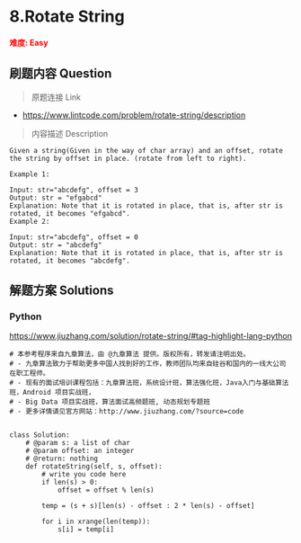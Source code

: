 # 8.Rotate String

**<font color=red>难度: Easy</font>**

## 刷题内容 Question

> 原题连接 Link

* https://www.lintcode.com/problem/rotate-string/description

> 内容描述 Description

```
Given a string(Given in the way of char array) and an offset, rotate the string by offset in place. (rotate from left to right).

Example 1:

Input: str="abcdefg", offset = 3
Output: str = "efgabcd"	
Explanation: Note that it is rotated in place, that is, after str is rotated, it becomes "efgabcd".
Example 2:

Input: str="abcdefg", offset = 0
Output: str = "abcdefg"	
Explanation: Note that it is rotated in place, that is, after str is rotated, it becomes "abcdefg".
```
## 解题方案 Solutions
### Python

https://www.jiuzhang.com/solution/rotate-string/#tag-highlight-lang-python

```
# 本参考程序来自九章算法，由 @九章算法 提供。版权所有，转发请注明出处。
# - 九章算法致力于帮助更多中国人找到好的工作，教师团队均来自硅谷和国内的一线大公司在职工程师。
# - 现有的面试培训课程包括：九章算法班，系统设计班，算法强化班，Java入门与基础算法班，Android 项目实战班，
# - Big Data 项目实战班，算法面试高频题班, 动态规划专题班
# - 更多详情请见官方网站：http://www.jiuzhang.com/?source=code


class Solution:
    # @param s: a list of char
    # @param offset: an integer 
    # @return: nothing
    def rotateString(self, s, offset):
        # write you code here
        if len(s) > 0:
            offset = offset % len(s)
            
        temp = (s + s)[len(s) - offset : 2 * len(s) - offset]

        for i in xrange(len(temp)):
            s[i] = temp[i]

```

